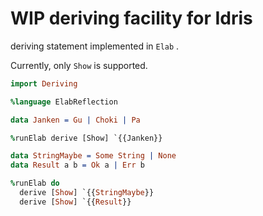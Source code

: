 # WIP deriving facility for Idris

deriving statement implemented in `Elab` .

Currently, only `Show` is supported.


```idris
import Deriving

%language ElabReflection

data Janken = Gu | Choki | Pa

%runElab derive [Show] `{{Janken}}

data StringMaybe = Some String | None
data Result a b = Ok a | Err b

%runElab do
  derive [Show] `{{StringMaybe}}
  derive [Show] `{{Result}}
```
